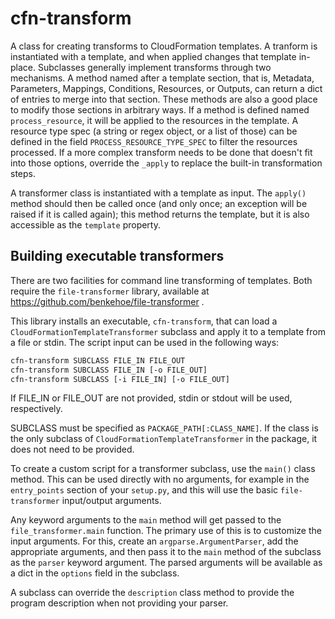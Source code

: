 # cfn-transform

A class for creating transforms to CloudFormation templates.
A tranform is instantiated with a template, and when applied changes that template
in-place.
Subclasses generally implement transforms through two mechanisms.
A method named after a template section, that is, Metadata, Parameters, Mappings,
Conditions, Resources, or Outputs, can return a dict of entries to merge into that 
section. These methods are also a good place to modify those sections in arbitrary
ways.
If a method is defined named `process_resource`, it will be applied to the resources
in the template. A resource type spec (a string or regex object, or a list of those)
can be defined in the field `PROCESS_RESOURCE_TYPE_SPEC` to filter the resources processed.
If a more complex transform needs to be done that doesn't fit into those options, override the
`_apply` to replace the built-in transformation steps.

A transformer class is instantiated with a template as input. The `apply()` method should then
be called once (and only once; an exception will be raised if it is called again); this method
returns the template, but it is also accessible as the `template` property.

## Building executable transformers

There are two facilities for command line transforming of templates. Both require the
`file-transformer` library, available at https://github.com/benkehoe/file-transformer .

This library installs an executable, `cfn-transform`, that can load a 
`CloudFormationTemplateTransformer` subclass and apply it to a template from a file
or stdin. The script input can be used in the following ways:
```bash
cfn-transform SUBCLASS FILE_IN FILE_OUT
cfn-transform SUBCLASS FILE_IN [-o FILE_OUT]
cfn-transform SUBCLASS [-i FILE_IN] [-o FILE_OUT]
```
If FILE_IN or FILE_OUT are not provided, stdin or stdout will be used, respectively.

SUBCLASS must be specified as `PACKAGE_PATH[:CLASS_NAME]`. If the class is the
only subclass of `CloudFormationTemplateTransformer` in the package, it does
not need to be provided.

To create a custom script for a transformer subclass, use the `main()` class method.
This can be used directly with no arguments, for example in the `entry_points` section
of your `setup.py`, and this will use the basic `file-transformer` input/output arguments.

Any keyword arguments to the `main` method will get passed to the `file_transformer.main`
function. The primary use of this is to customize the input arguments. For this,
create an `argparse.ArgumentParser`, add the appropriate arguments, and then pass
it to the `main` method of the subclass as the `parser` keyword argument.
The parsed arguments will be available as a dict in the `options` field in the subclass. 

A subclass can override the `description` class method to provide the program description
when not providing your parser.